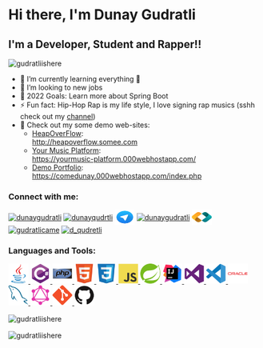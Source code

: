 # Hi there, I'm Dunay Gudratli 

## I'm a Developer, Student and Rapper!!

<p align="left"> <img src="https://komarev.com/ghpvc/?username=gudratliishere&label=Profile%20views&color=0e75b6&style=flat" alt="gudratliishere" /> </p>

- 🌱 I’m currently learning everything 🤣
- 👯 I’m looking to new jobs 
- 🥅 2022 Goals: Learn more about Spring Boot
- ⚡ Fun fact: Hip-Hop Rap is my life style, I love signing rap musics (sshh check out my [channel](https://www.youtube.com/channel/UCR0Qjm5Ibu2EHz7gaW3tzdA))
- 🔭 Check out my some demo web-sites:  
	- [HeapOverFlow](http://heapoverflow.somee.com):  
		http://heapoverflow.somee.com  
	- [Your Music Platform](https://yourmusic-platform.000webhostapp.com/):  
		https://yourmusic-platform.000webhostapp.com/  
	- [Demo Portfolio](https://comedunay.000webhostapp.com):  
		https://comedunay.000webhostapp.com/index.php

### Connect with me:  
<p align="left">
<a href="https://www.facebook.com/dunaygudratli/" target="blank"><img align="center" src="https://raw.githubusercontent.com/rahuldkjain/github-profile-readme-generator/master/src/images/icons/Social/facebook.svg" alt="dunaygudratli" height="30" width="40" /></a>
<a href="https://instagram.com/dunayqudrtli" target="blank"><img align="center" src="https://raw.githubusercontent.com/rahuldkjain/github-profile-readme-generator/master/src/images/icons/Social/instagram.svg" alt="dunayqudrtli" height="30" width="40" /></a>
<a href="https://t.me/kudratli" target="blank"><img align="center" src="./image/telegram.png" alt="kudratli" height="30" width="40" /></a>
<a href="https://www.linkedin.com/in/dunaygudratli/" target="blank"><img align="center" src="https://raw.githubusercontent.com/rahuldkjain/github-profile-readme-generator/master/src/images/icons/Social/linked-in-alt.svg" alt="dunaygudratli" height="30" width="40" /></a>
<a href="https://www.eolymp.com/en/users/Kudratli" target="blank"><img align="center" src="./image/eolymp.png" alt="kudratli" height="30" width="40" /></a>
<a href="https://leetcode.com/Gudratlicame/" target="blank"><img align="center" src="https://raw.githubusercontent.com/rahuldkjain/github-profile-readme-generator/master/src/images/icons/Social/leet-code.svg" alt="gudratlicame" height="30" width="40" /></a>
<a href="https://www.hackerrank.com/d_qudretli" target="blank"><img align="center" src="https://raw.githubusercontent.com/rahuldkjain/github-profile-readme-generator/master/src/images/icons/Social/hackerrank.svg" alt="d_qudretli" height="30" width="40" /></a>
</p>

### Languages and Tools:

<p align="left"> 
<a href="https://java.com" target="_blank" rel="noreferrer"> <img src="https://raw.githubusercontent.com/devicons/devicon/master/icons/java/java-original.svg" alt="java" width="40" height="40"/> </a> 
<a href="https://docs.microsoft.com/en-us/dotnet/csharp/" target="_blank" rel="noreferrer"> <img src="https://raw.githubusercontent.com/devicons/devicon/master/icons/csharp/csharp-original.svg" alt="c-sharp" width="40" height="40"/> </a> 
<a href="https://www.php.net/" target="_blank" rel="noreferrer"> <img src="https://raw.githubusercontent.com/devicons/devicon/master/icons/php/php-original.svg" alt="php" width="40" height="40"/> </a> 
<a href="https://www.w3schools.com/html/" target="_blank" rel="noreferrer"> <img src="https://raw.githubusercontent.com/devicons/devicon/master/icons/html5/html5-original.svg" alt="HTML5" width="40" height="40"/> </a> 
<a href="https://www.w3schools.com/css/" target="_blank" rel="noreferrer"> <img src="https://raw.githubusercontent.com/devicons/devicon/master/icons/css3/css3-original.svg" alt="CSS3" width="40" height="40"/> </a> 
<a href="https://www.javascript.com/" target="_blank" rel="noreferrer"> <img src="https://raw.githubusercontent.com/devicons/devicon/master/icons/javascript/javascript-original.svg" alt="JavaScript" width="40" height="40"/> </a> 
<a href="https://spring.io/" target="_blank" rel="noreferrer"> <img src="https://raw.githubusercontent.com/devicons/devicon/master/icons/spring/spring-original.svg" alt="Spring" width="40" height="40"/> </a> 
<a href="https://www.jetbrains.com/idea/" target="_blank" rel="noreferrer"> <img src="https://raw.githubusercontent.com/devicons/devicon/master/icons/intellij/intellij-original.svg" alt="Intellij" width="40" height="40"/> </a> 
<a href="https://visualstudio.microsoft.com/" target="_blank" rel="noreferrer"> <img src="https://github.com/devicons/devicon/blob/master/icons/visualstudio/visualstudio-plain.svg" alt="Visual Studio" width="40" height="40"/> </a> 
<a href="https://code.visualstudio.com/" target="_blank" rel="noreferrer"> <img src="https://github.com/devicons/devicon/blob/master/icons/vscode/vscode-original.svg" alt="Visual Studio Code" width="40" height="40"/> </a> 
<a href="https://www.oracle.com/" target="_blank" rel="noreferrer"> <img src="https://raw.githubusercontent.com/devicons/devicon/master/icons/oracle/oracle-original.svg" alt="Oracle SQL" width="40" height="40"/> </a> 
<a href="https://www.mysql.com/" target="_blank" rel="noreferrer"> <img src="https://raw.githubusercontent.com/devicons/devicon/master/icons/mysql/mysql-original.svg" alt="MySQL" width="40" height="40"/> </a> 
<a href="https://graphql.org/" target="_blank" rel="noreferrer"> <img src="https://raw.githubusercontent.com/devicons/devicon/master/icons/graphql/graphql-plain.svg" alt="GraphQL" width="40" height="40"/> </a> 
<a href="https://git-scm.com/" target="_blank" rel="noreferrer"> <img src="https://raw.githubusercontent.com/devicons/devicon/master/icons/git/git-original.svg" alt="Git" width="40" height="40"/> </a> 
<a href="https://github.com/" target="_blank" rel="noreferrer"> <img src="https://raw.githubusercontent.com/devicons/devicon/master/icons/github/github-original.svg" alt="GitHub" width="40" height="40"/> </a> 
</p>
<p><img align="center" src="https://github-readme-stats.vercel.app/api/top-langs?username=gudratliishere&show_icons=true&locale=en&layout=compact" alt="gudratliishere" /></p>

<p><img align="center" src="https://github-readme-streak-stats.herokuapp.com/?user=gudratliishere&" alt="gudratliishere" /></p>